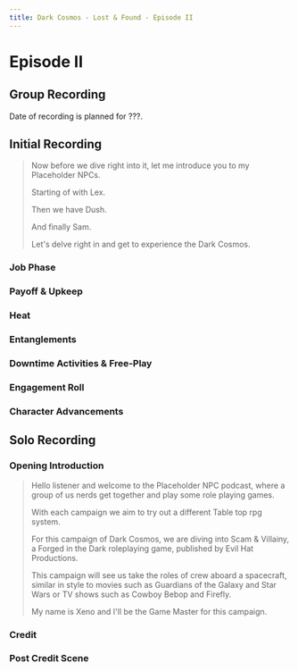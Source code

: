```yaml
---
title: Dark Cosmos - Lost & Found - Episode II
---
```


# Episode II

## Group Recording

Date of recording is planned for ???.

## Initial Recording

> Now before we dive right into it, let me introduce you to my Placeholder NPCs.
>
> Starting of with Lex.
>
> Then we have Dush.
>
> And finally Sam.
>
> Let's delve right in and get to experience the Dark Cosmos.

### Job Phase




### Payoff & Upkeep



### Heat



### Entanglements



### Downtime Activities & Free-Play



### Engagement Roll



### Character Advancements



## Solo Recording

### Opening Introduction

> Hello listener and welcome to the Placeholder NPC podcast, where a group of us nerds get together and play some role playing games.
>
> With each campaign we aim to try out a different Table top rpg system.
>
> For this campaign of Dark Cosmos, we are diving into Scam & Villainy, a Forged in the Dark roleplaying game, published by Evil Hat Productions.
>
> This campaign will see us take the roles of crew aboard a spacecraft, similar in style to movies such as Guardians of the Galaxy and Star Wars or TV shows such as Cowboy Bebop and Firefly.
>
> My name is Xeno and I'll be the Game Master for this campaign.

### Credit

### Post Credit Scene

